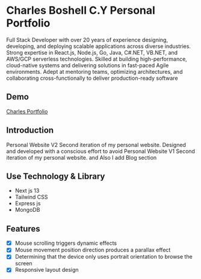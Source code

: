 # Charles Boshell C.Y Personal Portfolio

Full Stack Developer with over 20 years of experience designing, developing, and deploying scalable applications across
diverse industries. Strong expertise in React.js, Node.js, Go, Java, C#.NET, VB.NET, and AWS/GCP serverless
technologies. Skilled at building high-performance, cloud-native systems and delivering solutions in fast-paced Agile
environments. Adept at mentoring teams, optimizing architectures, and collaborating cross-functionally to deliver
production-ready software

## Demo

[Charles Portfolio](https://charles-boshell.vercel.app/)



## Introduction

Personal Website V2 Second iteration of my personal website. Designed and developed with a conscious effort to avoid Personal Website V1 Second iteration of my personal website. and Also I add Blog section

## Use Technology & Library

- Next js 13
- Tailwind CSS
- Express js
- MongoDB

## Features

- [x] Mouse scrolling triggers dynamic effects
- [x] Mouse movement position direction produces a parallax effect
- [x] Determining that the device only uses portrait orientation to browse the screen
- [x] Responsive layout design
